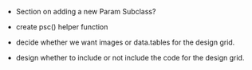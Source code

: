 * Section on adding a new Param Subclass?

* create psc() helper function
* decide whether we want images or data.tables for the design grid.
* design whether to include or not include the code for the design grid.
